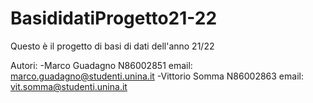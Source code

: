 # BasididatiProgetto21-22
Questo è il progetto di basi di dati dell'anno 21/22

Autori: 
  -Marco Guadagno N86002851 email: marco.guadagno@studenti.unina.it
  -Vittorio Somma N86002863 email: vit.somma@studenti.unina.it
